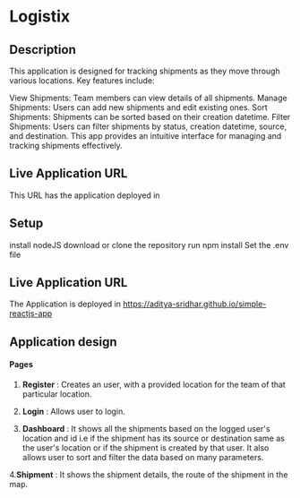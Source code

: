 # Logistix

## Description

This application is designed for tracking shipments as they move through various locations. Key features include:

View Shipments: Team members can view details of all shipments.
Manage Shipments: Users can add new shipments and edit existing ones.
Sort Shipments: Shipments can be sorted based on their creation datetime.
Filter Shipments: Users can filter shipments by status, creation datetime, source, and destination.
This app provides an intuitive interface for managing and tracking shipments effectively.

## Live Application URL

This URL has the application deployed in

## Setup

install nodeJS
download or clone the repository
run npm install
Set the .env file

## Live Application URL

The Application is deployed in https://aditya-sridhar.github.io/simple-reactjs-app

## Application design

#### Pages

1. **Register** : Creates an user, with a provided location for the team of that particular location.

2. **Login**  : Allows user to login.

3. **Dashboard**  : It shows all the shipments based on the logged user's location and id i.e if the shipment has its source or destination same as the user's location or if the shipment is created by that user. It also allows user to sort and filter the data based on many parameters.

4.**Shipment** : It shows the shipment details, the route of the shipment in the map.
